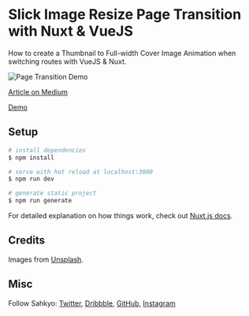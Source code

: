 # Slick Image Resize Page Transition with Nuxt & VueJS

How to create a Thumbnail to Full-width Cover Image Animation when switching routes with VueJS & Nuxt.

![Page Transition Demo](https://sahkyo.s3.eu-west-3.amazonaws.com/Page_Transition_Capture.png)

[Article on Medium](https://medium.com/@sahkyovision)

[Demo](https://nuxt-transition.netlify.app/)


## Setup

```bash
# install dependencies
$ npm install

# serve with hot reload at localhost:3000
$ npm run dev

# generate static project
$ npm run generate
```

For detailed explanation on how things work, check out [Nuxt.js docs](https://nuxtjs.org).

## Credits

Images from [Unsplash](https://unsplash.com).

## Misc

Follow Sahkyo: [Twitter](http://www.twitter.com/sahkyovision), [Dribbble](http://www.dribbble.com/sahkyo), [GitHub](https://github.com/sahkyo), [Instagram](https://www.instagram.com/sahkyovision)
